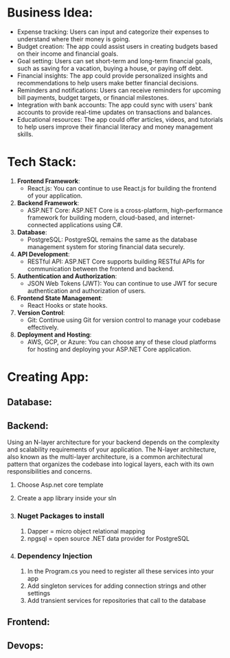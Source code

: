 

# Business Idea:

- Expense tracking: Users can input and categorize their expenses to understand where their money is going.
- Budget creation: The app could assist users in creating budgets based on their income and financial goals.
- Goal setting: Users can set short-term and long-term financial goals, such as saving for a vacation, buying a house, or paying off debt.
- Financial insights: The app could provide personalized insights and recommendations to help users make better financial decisions.
- Reminders and notifications: Users can receive reminders for upcoming bill payments, budget targets, or financial milestones.
- Integration with bank accounts: The app could sync with users' bank accounts to provide real-time updates on transactions and balances.
- Educational resources: The app could offer articles, videos, and tutorials to help users improve their financial literacy and money management skills.

# Tech Stack:

1. **Frontend Framework**:
   - React.js: You can continue to use React.js for building the frontend of your application.
2. **Backend Framework**:
   - ASP.NET Core: ASP.NET Core is a cross-platform, high-performance framework for building modern, cloud-based, and internet-connected applications using C#.
3. **Database**:
   - PostgreSQL: PostgreSQL remains the same as the database management system for storing financial data securely.
4. **API Development**:
   - RESTful API: ASP.NET Core supports building RESTful APIs for communication between the frontend and backend.
5. **Authentication and Authorization**:
   - JSON Web Tokens (JWT): You can continue to use JWT for secure authentication and authorization of users.
7. **Frontend State Management**:
   - React Hooks or state hooks.
8. **Version Control**:
   - Git: Continue using Git for version control to manage your codebase effectively.
9. **Deployment and Hosting**:
   - AWS, GCP, or Azure: You can choose any of these cloud platforms for hosting and deploying your ASP.NET Core application.

# Creating App:

## Database:



## Backend:

Using an N-layer architecture for your backend depends on the complexity and scalability requirements of your application. The N-layer architecture, also known as the multi-layer architecture, is a common architectural pattern that organizes the codebase into logical layers, each with its own responsibilities and concerns. 

1. Choose Asp.net core template

2. Create a app library inside your sln

3. ### Nuget Packages to install

   1. Dapper = micro object relational mapping
   2. npgsql = open source .NET data provider for PostgreSQL

4. ### Dependency Injection

   1. In the Program.cs you need to register all these services into your app
   2. Add singleton services for adding connection strings and other settings
   3. Add transient services for repositories that call to the database

## Frontend:



## Devops: